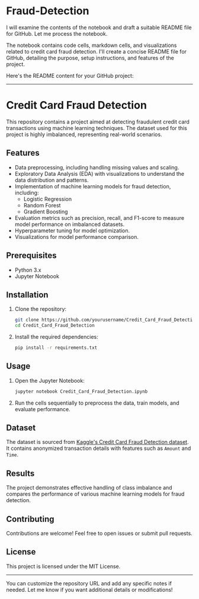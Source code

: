 # Fraud-Detection

I will examine the contents of the notebook and draft a suitable README file for GitHub. Let me process the notebook.

The notebook contains code cells, markdown cells, and visualizations related to credit card fraud detection. I'll create a concise README file for GitHub, detailing the purpose, setup instructions, and features of the project.

Here's the README content for your GitHub project:

---

# Credit Card Fraud Detection

This repository contains a project aimed at detecting fraudulent credit card transactions using machine learning techniques. The dataset used for this project is highly imbalanced, representing real-world scenarios.

## Features

- Data preprocessing, including handling missing values and scaling.
- Exploratory Data Analysis (EDA) with visualizations to understand the data distribution and patterns.
- Implementation of machine learning models for fraud detection, including:
  - Logistic Regression
  - Random Forest
  - Gradient Boosting
- Evaluation metrics such as precision, recall, and F1-score to measure model performance on imbalanced datasets.
- Hyperparameter tuning for model optimization.
- Visualizations for model performance comparison.

## Prerequisites

- Python 3.x
- Jupyter Notebook

## Installation

1. Clone the repository:
    ```bash
    git clone https://github.com/yourusername/Credit_Card_Fraud_Detection.git
    cd Credit_Card_Fraud_Detection
    ```

2. Install the required dependencies:
    ```bash
    pip install -r requirements.txt
    ```

## Usage

1. Open the Jupyter Notebook:
    ```bash
    jupyter notebook Credit_Card_Fraud_Detection.ipynb
    ```

2. Run the cells sequentially to preprocess the data, train models, and evaluate performance.

## Dataset

The dataset is sourced from [Kaggle's Credit Card Fraud Detection dataset](https://www.kaggle.com/mlg-ulb/creditcardfraud). It contains anonymized transaction details with features such as `Amount` and `Time`.

## Results

The project demonstrates effective handling of class imbalance and compares the performance of various machine learning models for fraud detection.

## Contributing

Contributions are welcome! Feel free to open issues or submit pull requests.

## License

This project is licensed under the MIT License.

---

You can customize the repository URL and add any specific notes if needed. Let me know if you want additional details or modifications!
